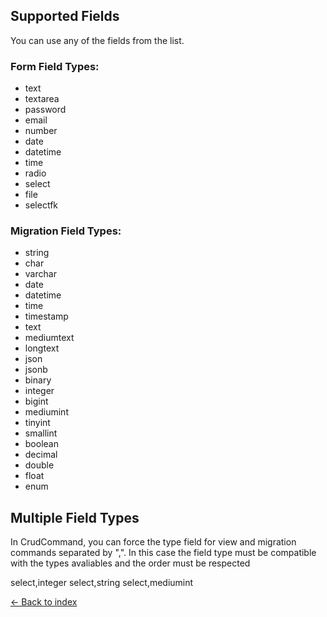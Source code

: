 ## Supported Fields

You can use any of the fields from the list.

### Form Field Types:

* text
* textarea
* password
* email
* number
* date
* datetime
* time
* radio
* select
* file
* selectfk

### Migration Field Types:

* string
* char
* varchar
* date
* datetime
* time
* timestamp
* text
* mediumtext
* longtext
* json
* jsonb
* binary
* integer
* bigint
* mediumint
* tinyint
* smallint
* boolean
* decimal
* double
* float
* enum

## Multiple Field Types

In CrudCommand, you can force the type field for view and migration commands separated by ",". In this case the field type must be compatible with the types avaliables and the order must be respected  

select,integer
select,string
select,mediumint

[&larr; Back to index](README.md)
